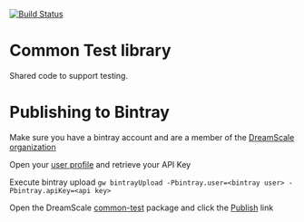 [![Build Status](https://travis-ci.org/dreamscale-io/common-test.svg?branch=master)](https://travis-ci.org/dreamscale-io/common-test)

# Common Test library

Shared code to support testing.

# Publishing to Bintray

Make sure you have a bintray account and are a member of the [DreamScale organization](https://bintray.com/dreamscale/organization/edit)

Open your [user profile](https://bintray.com/profile/edit/organizations) and retrieve your API Key

Execute bintray upload `gw bintrayUpload -Pbintray.user=<bintray user> -Pbintray.apiKey=<api key>`

Open the DreamScale [common-test](https://bintray.com/dreamscale/maven-public/org.dreamscale%3Acommon-test) package and
click the [Publish](https://bintray.com/dreamscale/maven-public/org.dreamscale%3Acommon-test/publish) link